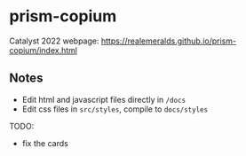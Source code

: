 # prism-copium
Catalyst 2022 webpage: https://realemeralds.github.io/prism-copium/index.html

## Notes
- Edit html and javascript files directly in `/docs`
- Edit css files in `src/styles`, compile to `docs/styles`

TODO:
* fix the cards

